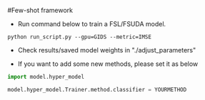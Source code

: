 #Few-shot framework

* Run command below to train a FSL/FSUDA model.
```shell
python run_script.py --gpu=GIDS --metric=IMSE
```
* Check results/saved model weights in "./adjust_parameters"

* If you want to add some new methods, please set it as below

```python
import model.hyper_model

model.hyper_model.Trainer.method.classifier = YOURMETHOD
```